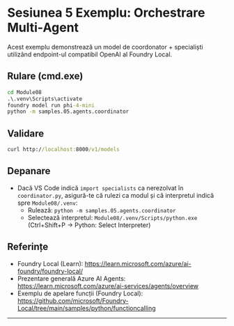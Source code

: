 <!--
CO_OP_TRANSLATOR_METADATA:
{
  "original_hash": "4f786f5ea706270620f8e5dfb088e0c0",
  "translation_date": "2025-09-23T01:18:36+00:00",
  "source_file": "Module08/samples/05/README.md",
  "language_code": "ro"
}
-->
# Sesiunea 5 Exemplu: Orchestrare Multi-Agent

Acest exemplu demonstrează un model de coordonator + specialiști utilizând endpoint-ul compatibil OpenAI al Foundry Local.

## Rulare (cmd.exe)
```cmd
cd Module08
.\.venv\Scripts\activate
foundry model run phi-4-mini
python -m samples.05.agents.coordinator
```

## Validare
```cmd
curl http://localhost:8000/v1/models
```

## Depanare
- Dacă VS Code indică `import specialists` ca nerezolvat în `coordinator.py`, asigură-te că rulezi ca modul și că interpretul indică spre `Module08/.venv`:
	- Rulează: `python -m samples.05.agents.coordinator`
	- Selectează interpretul: `Module08/.venv/Scripts/python.exe` (Ctrl+Shift+P → Python: Select Interpreter)

## Referințe
- Foundry Local (Learn): https://learn.microsoft.com/azure/ai-foundry/foundry-local/
- Prezentare generală Azure AI Agents: https://learn.microsoft.com/azure/ai-services/agents/overview
- Exemplu de apelare funcții (Foundry Local): https://github.com/microsoft/Foundry-Local/tree/main/samples/python/functioncalling

---

